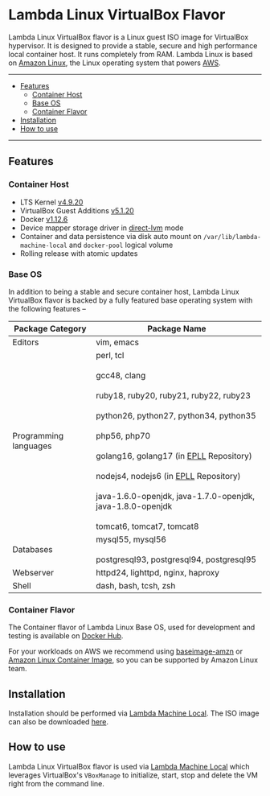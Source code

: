 # Lambda Linux VirtualBox Flavor

Lambda Linux VirtualBox flavor is a Linux guest ISO image for VirtualBox
hypervisor. It is designed to provide a stable, secure and high performance
local container host. It runs completely from RAM. Lambda Linux is based
on [Amazon Linux](https://aws.amazon.com/amazon-linux-ami/), the Linux operating
system that powers [AWS](https://aws.amazon.com/).

-----------------------------------------

  * [Features](#features)
    * [Container Host](#container_host)
    * [Base OS](#base_os)
    * [Container Flavor](#container_flavor)
  * [Installation](#installation)
  * [How to use](#how_to_use)

-----------------------------------------

<a name="features"></a>
## Features

<a name="container_host"></a>
### Container Host

* LTS Kernel [v4.9.20](https://cdn.kernel.org/pub/linux/kernel/v4.x/ChangeLog-4.9.20)
* VirtualBox Guest Additions [v5.1.20](http://download.virtualbox.org/virtualbox/5.1.20/)
* Docker [v1.12.6](https://github.com/docker/docker/releases/tag/v1.12.6)
* Device mapper storage driver in [direct-lvm](https://docs.docker.com/v1.12/engine/userguide/storagedriver/device-mapper-driver/#/configure-direct-lvm-mode-for-production) mode
* Container and data persistence via disk auto mount on `/var/lib/lambda-machine-local` and `docker-pool` logical volume
* Rolling release with atomic updates

<a name="base_os"></a>
### Base OS

In addition to being a stable and secure container host, Lambda Linux VirtualBox
flavor is backed by a fully featured base operating system with the following
features &ndash;

| Package Category | Package Name |
| --- | --- |
| Editors | vim, emacs |
| Programming languages | perl, tcl <br><br>gcc48, clang <br><br>ruby18, ruby20, ruby21, ruby22, ruby23 <br><br>python26, python27, python34, python35 <br><br>php56, php70 <br><br>golang16, golang17 (in [EPLL](https://lambda-linux.io/blog/2014/12/15/announcing-extra-packages-for-amazon-linux-and-lambda-linux-project/) Repository) <br><br>nodejs4, nodejs6 (in [EPLL](https://lambda-linux.io/blog/2014/12/15/announcing-extra-packages-for-amazon-linux-and-lambda-linux-project/) Repository) <br><br>java-1.6.0-openjdk, java-1.7.0-openjdk, java-1.8.0-openjdk <br><br>tomcat6, tomcat7, tomcat8 |
| Databases | mysql55, mysql56 <br><br>postgresql93, postgresql94, postgresql95 |
| Webserver | httpd24, lighttpd, nginx, haproxy |
| Shell | dash, bash, tcsh, zsh |

<a name="container_flavor"></a>
### Container Flavor

The Container flavor of Lambda Linux Base OS, used for development and testing
is available
on [Docker Hub](https://hub.docker.com/r/lambdalinux/baseimage-lambda).

For your workloads on AWS we recommend
using [baseimage-amzn](https://github.com/lambda-linux/baseimage-amzn)
or
[Amazon Linux Container Image](http://docs.aws.amazon.com/AmazonECR/latest/userguide/amazon_linux_container_image.html),
so you can be supported by Amazon Linux team.

<a name="installation"></a>
## Installation

Installation should be performed
via
[Lambda Machine Local](https://github.com/lambda-linux/lambda-machine-local/releases).
The ISO image can also be
downloaded [here](https://github.com/lambda-linux/lambda-linux-vbox/releases).

<a name="how_to_use"></a>
## How to use

Lambda Linux VirtualBox flavor is used
via
[Lambda Machine Local](https://github.com/lambda-linux/lambda-machine-local/releases) which
leverages VirtualBox's `VBoxManage` to initialize, start, stop and delete the VM
right from the command line.
